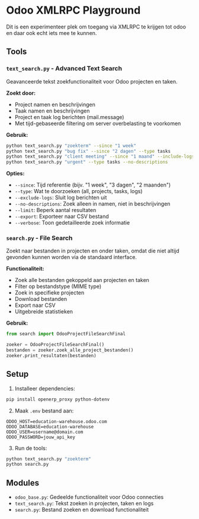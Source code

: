 # Odoo XMLRPC Playground

Dit is een experimenteer plek om toegang via XMLRPC te krijgen tot odoo en daar ook echt iets mee te kunnen.

## Tools

### `text_search.py` - Advanced Text Search
Geavanceerde tekst zoekfunctionaliteit voor Odoo projecten en taken.

**Zoekt door:**
- Project namen en beschrijvingen
- Taak namen en beschrijvingen  
- Project en taak log berichten (mail.message)
- Met tijd-gebaseerde filtering om server overbelasting te voorkomen

**Gebruik:**
```bash
python text_search.py "zoekterm" --since "1 week"
python text_search.py "bug fix" --since "2 dagen" --type tasks
python text_search.py "client meeting" --since "1 maand" --include-logs
python text_search.py "urgent" --type tasks --no-descriptions
```

**Opties:**
- `--since`: Tijd referentie (bijv. "1 week", "3 dagen", "2 maanden")
- `--type`: Wat te doorzoeken (all, projects, tasks, logs)
- `--exclude-logs`: Sluit log berichten uit
- `--no-descriptions`: Zoek alleen in namen, niet in beschrijvingen
- `--limit`: Beperk aantal resultaten
- `--export`: Exporteer naar CSV bestand
- `--verbose`: Toon gedetailleerde zoek informatie

### `search.py` - File Search
Zoekt naar bestanden in projecten en onder taken, omdat die niet altijd gevonden kunnen worden via de standaard interface.

**Functionaliteit:**
- Zoek alle bestanden gekoppeld aan projecten en taken
- Filter op bestandstype (MIME type)
- Zoek in specifieke projecten
- Download bestanden
- Export naar CSV
- Uitgebreide statistieken

**Gebruik:**
```python
from search import OdooProjectFileSearchFinal

zoeker = OdooProjectFileSearchFinal()
bestanden = zoeker.zoek_alle_project_bestanden()
zoeker.print_resultaten(bestanden)
```

## Setup

1. Installeer dependencies:
```bash
pip install openerp_proxy python-dotenv
```

2. Maak `.env` bestand aan:
```
ODOO_HOST=education-warehouse.odoo.com
ODOO_DATABASE=education-warehouse
ODOO_USER=username@domain.com
ODOO_PASSWORD=jouw_api_key
```

3. Run de tools:
```bash
python text_search.py "zoekterm"
python search.py
```

## Modules

- `odoo_base.py`: Gedeelde functionaliteit voor Odoo connecties
- `text_search.py`: Tekst zoeken in projecten, taken en logs
- `search.py`: Bestand zoeken en download functionaliteit

